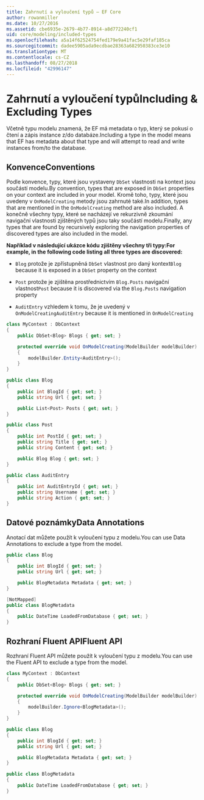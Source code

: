 ```yaml
---
title: Zahrnutí a vyloučení typů – EF Core
author: rowanmiller
ms.date: 10/27/2016
ms.assetid: cbe6935e-2679-4b77-8914-a8d772240cf1
uid: core/modeling/included-types
ms.openlocfilehash: a5a14f62524754fed179e9a41fac5e29faf185ca
ms.sourcegitcommit: dadee5905ada9ecdbae28363a682950383ce3e10
ms.translationtype: MT
ms.contentlocale: cs-CZ
ms.lasthandoff: 08/27/2018
ms.locfileid: "42996147"
---
```

# <a name="including--excluding-types"></a><span data-ttu-id="cf36e-102">Zahrnutí a vyloučení typů</span><span class="sxs-lookup"><span data-stu-id="cf36e-102">Including & Excluding Types</span></span>

<span data-ttu-id="cf36e-103">Včetně typu modelu znamená, že EF má metadata o typ, který se pokusí o čtení a zápis instance z/do databáze.</span><span class="sxs-lookup"><span data-stu-id="cf36e-103">Including a type in the model means that EF has metadata about that type and will attempt to read and write instances from/to the database.</span></span>

## <a name="conventions"></a><span data-ttu-id="cf36e-104">Konvence</span><span class="sxs-lookup"><span data-stu-id="cf36e-104">Conventions</span></span>

<span data-ttu-id="cf36e-105">Podle konvence, typy, které jsou vystaveny `DbSet` vlastnosti na kontext jsou součástí modelu.</span><span class="sxs-lookup"><span data-stu-id="cf36e-105">By convention, types that are exposed in `DbSet` properties on your context are included in your model.</span></span> <span data-ttu-id="cf36e-106">Kromě toho, typy, které jsou uvedeny v `OnModelCreating` metody jsou zahrnuté také.</span><span class="sxs-lookup"><span data-stu-id="cf36e-106">In addition, types that are mentioned in the `OnModelCreating` method are also included.</span></span> <span data-ttu-id="cf36e-107">A konečně všechny typy, které se nacházejí ve rekurzivně zkoumání navigační vlastnosti zjištěných typů jsou taky součástí modelu.</span><span class="sxs-lookup"><span data-stu-id="cf36e-107">Finally, any types that are found by recursively exploring the navigation properties of discovered types are also included in the model.</span></span>

<span data-ttu-id="cf36e-108">**Například v následující ukázce kódu zjištěny všechny tři typy:**</span><span class="sxs-lookup"><span data-stu-id="cf36e-108">**For example, in the following code listing all three types are discovered:**</span></span>

* <span data-ttu-id="cf36e-109">`Blog` protože je zpřístupněná `DbSet` vlastnost pro daný kontext</span><span class="sxs-lookup"><span data-stu-id="cf36e-109">`Blog` because it is exposed in a `DbSet` property on the context</span></span>

* <span data-ttu-id="cf36e-110">`Post` protože je zjištěna prostřednictvím `Blog.Posts` navigační vlastnost</span><span class="sxs-lookup"><span data-stu-id="cf36e-110">`Post` because it is discovered via the `Blog.Posts` navigation property</span></span>

* <span data-ttu-id="cf36e-111">`AuditEntry` vzhledem k tomu, že je uvedený v `OnModelCreating`</span><span class="sxs-lookup"><span data-stu-id="cf36e-111">`AuditEntry` because it is mentioned in `OnModelCreating`</span></span>

<!-- [!code-csharp[Main](samples/core/Modeling/Conventions/Samples/IncludedTypes.cs?highlight=3,7,16)] -->
``` csharp
class MyContext : DbContext
{
    public DbSet<Blog> Blogs { get; set; }

    protected override void OnModelCreating(ModelBuilder modelBuilder)
    {
        modelBuilder.Entity<AuditEntry>();
    }
}

public class Blog
{
    public int BlogId { get; set; }
    public string Url { get; set; }

    public List<Post> Posts { get; set; }
}

public class Post
{
    public int PostId { get; set; }
    public string Title { get; set; }
    public string Content { get; set; }

    public Blog Blog { get; set; }
}

public class AuditEntry
{
    public int AuditEntryId { get; set; }
    public string Username { get; set; }
    public string Action { get; set; }
}
```

## <a name="data-annotations"></a><span data-ttu-id="cf36e-112">Datové poznámky</span><span class="sxs-lookup"><span data-stu-id="cf36e-112">Data Annotations</span></span>

<span data-ttu-id="cf36e-113">Anotací dat můžete použít k vyloučení typu z modelu.</span><span class="sxs-lookup"><span data-stu-id="cf36e-113">You can use Data Annotations to exclude a type from the model.</span></span>

<!-- [!code-csharp[Main](samples/core/Modeling/DataAnnotations/Samples/IgnoreType.cs?highlight=9)] -->
``` csharp
public class Blog
{
    public int BlogId { get; set; }
    public string Url { get; set; }

    public BlogMetadata Metadata { get; set; }
}

[NotMapped]
public class BlogMetadata
{
    public DateTime LoadedFromDatabase { get; set; }
}
```

## <a name="fluent-api"></a><span data-ttu-id="cf36e-114">Rozhraní Fluent API</span><span class="sxs-lookup"><span data-stu-id="cf36e-114">Fluent API</span></span>

<span data-ttu-id="cf36e-115">Rozhraní Fluent API můžete použít k vyloučení typu z modelu.</span><span class="sxs-lookup"><span data-stu-id="cf36e-115">You can use the Fluent API to exclude a type from the model.</span></span>

<!-- [!code-csharp[Main](samples/core/Modeling/FluentAPI/Samples/IgnoreType.cs?highlight=7)] -->
``` csharp
class MyContext : DbContext
{
    public DbSet<Blog> Blogs { get; set; }

    protected override void OnModelCreating(ModelBuilder modelBuilder)
    {
        modelBuilder.Ignore<BlogMetadata>();
    }
}

public class Blog
{
    public int BlogId { get; set; }
    public string Url { get; set; }

    public BlogMetadata Metadata { get; set; }
}

public class BlogMetadata
{
    public DateTime LoadedFromDatabase { get; set; }
}
```
